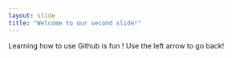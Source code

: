 ```yaml
---
layout: slide
title: "Welcome to our second slide!"
---
```

Learning how to use Github is fun !
Use the left arrow to go back!
